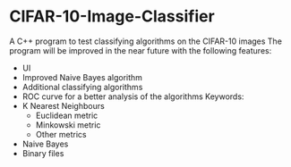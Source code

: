 # CIFAR-10-Image-Classifier
A C++ program to test classifying algorithms on the CIFAR-10 images
The program will be improved in the near future with the following features:
- UI
- Improved Naive Bayes algorithm
- Additional classifying algorithms
- ROC curve for a better analysis of the algorithms
Keywords:
- K Nearest Neighbours
  - Euclidean metric
  - Minkowski metric
  - Other metrics
- Naive Bayes
- Binary files

